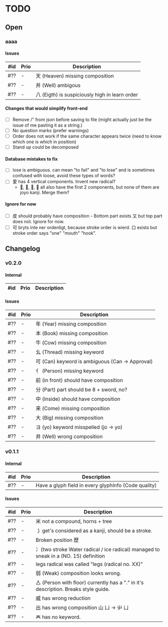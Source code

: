 # TODO

## Open

### aaaa

#### Issues

| #id | Prio | Description                                    |
| --- | ---- | ---------------------------------------------- |
| #?? | -    | 天 (Heaven) missing composition                |
| #?? | -    | 井 (Well) ambigous                             |
| #?? | -    | 八 (Eigth) is suspiciously high in learn order |

#### Changes that would simplify front-end

- [ ] Remove /" from json before saving to file (might actually just be the issue of me pasting it as a string.)
- [ ] No question marks (prefer warnings)
- [ ] Order does not work if the same character appears twice (need to know which one is which in position)
- [ ] Stand up could be decomposed

#### Database mistakes to fix

- [ ] lose is ambiguous. can mean "to fail" and "to lose" and is sometimes confused with loose, avoid these types of words?
- [ ] 愛 has 4 vertical components. Invent new radical?
  - 𤔠, 𩰣, 爱, 受 all also have the first 2 components, but none of them are joyo kanji. Merge them?

#### Ignore for now

- [ ] 皮 should probably have composition - Bottom part exists 又 but top part does not. Ignore for now.
- [ ] 可 bryts inte ner ordenligt, because stroke order is wierd. 口 exists but stroke order says "one" "mouth" "hook".

## Changelog

### v0.2.0

#### Internal

| #id | Prio | Description |
| --- | ---- | ----------- |

#### Issues

| #id | Prio | Description                                     |
| --- | ---- | ----------------------------------------------- |
| #?? | -    | 年 (Year) missing composition                   |
| #?? | -    | 本 (Book) missing composition                   |
| #?? | -    | 牛 (Cow) missing composition                    |
| #?? | -    | 幺 (Thread) missing keyword                     |
| #?? | -    | 可 (Can) keyword is ambiguous (Can -> Approval) |
| #?? | -    | 亻 (Person) missing keyword                     |
| #?? | -    | 前 (in front) should have composition           |
| #?? | -    | 分 (Part) part should be 8 + sword, no?         |
| #?? | -    | 中 (Inside) should have composition             |
| #?? | -    | 来 (Come) missing composition                   |
| #?? | -    | 大 (Big) missing composition                    |
| #?? | -    | ヨ (yo) keyword misspelled (jo -> yo)           |
| #?? | -    | 井 (Well) wrong composition                     |

### v0.1.1

#### Internal

| #id | Prio | Description                                          |
| --- | ---- | ---------------------------------------------------- |
| #?? | -    | Have a glyph field in every glyphInfo (Code quality) |

#### Issues

| #id | Prio | Description                                                                          |
| --- | ---- | ------------------------------------------------------------------------------------ |
| #?? | -    | 米 not a compound, horns + tree                                                      |
| #?? | -    | ㇁ get's considered as a kanji, should be a stroke.                                  |
| #?? | -    | Broken position 歴                                                                   |
| #?? | -    | 冫(two stroke Water radical / ice radical) managed to sneak in a (NO. 15) definition |
| #?? | -    | legs radical was called "legs (radical no. XX)"                                      |
| #?? | -    | 弱 (Weak) composition looks wrong.                                                   |
| #?? | -    | 亼 (Person with floor) currently has a "." in it's description. Breaks style guide.  |
| #?? | -    | 威 has wrong reduction                                                               |
| #?? | -    | 出 has wrong composition 山 凵 -> 屮 凵                                              |
| #?? | -    | 𡗗 has no keyword.                                                                    |
